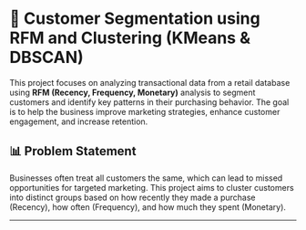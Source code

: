 # 🛒 Customer Segmentation using RFM and Clustering (KMeans & DBSCAN)

This project focuses on analyzing transactional data from a retail database using **RFM (Recency, Frequency, Monetary)** analysis to segment customers and identify key patterns in their purchasing behavior. The goal is to help the business improve marketing strategies, enhance customer engagement, and increase retention.

## 📊 Problem Statement

Businesses often treat all customers the same, which can lead to missed opportunities for targeted marketing. This project aims to cluster customers into distinct groups based on how recently they made a purchase (Recency), how often (Frequency), and how much they spent (Monetary).

---
